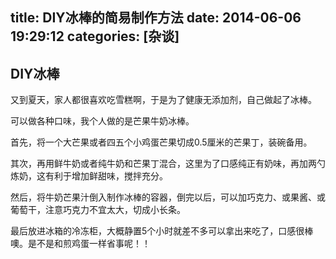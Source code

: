 title: DIY冰棒的简易制作方法
date: 2014-06-06 19:29:12
categories: [杂谈]
---

DIY冰棒
--------------------------

又到夏天，家人都很喜欢吃雪糕啊，于是为了健康无添加剂，自己做起了冰棒。

可以做各种口味，我个人做的是芒果牛奶冰棒。

首先，将一个大芒果或者四五个小鸡蛋芒果切成0.5厘米的芒果丁，装碗备用。

其次，再用鲜牛奶或者纯牛奶和芒果丁混合，这里为了口感纯正有奶味，再加两勺炼奶，这有利于增加鲜甜味，搅拌充分。
<!--more-->

然后，将牛奶芒果汁倒入制作冰棒的容器，倒完以后，可以加巧克力、或果酱、或葡萄干，注意巧克力不宜太大，切成小长条。

最后放进冰箱的冷冻柜，大概静置5个小时就差不多可以拿出来吃了，口感很棒噢。是不是和煎鸡蛋一样省事呢！！


